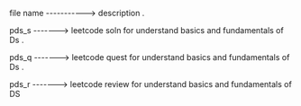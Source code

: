 file name -----------> description . 

pds_s -------> leetcode soln for understand basics and fundamentals of Ds .

pds_q -------> leetcode quest for understand basics and fundamentals of Ds .

pds_r -------> leetcode review for understand basics and fundamentals of DS

